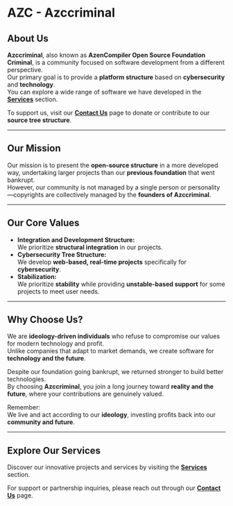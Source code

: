# AZC - Azccriminal  
## About Us  
**Azccriminal**, also known as **AzenCompiler Open Source Foundation Criminal**, is a community focused on software development from a different perspective.  
Our primary goal is to provide a **platform structure** based on **cybersecurity** and **technology**.  
You can explore a wide range of software we have developed in the **[Services](https://azccriminal.github.io/services.html)** section.

To support us, visit our **[Contact Us](https://azccriminal.github.io/contact.html)** page to donate or contribute to our **source tree structure**.

---

## Our Mission  
Our mission is to present the **open-source structure** in a more developed way, undertaking larger projects than our **previous foundation** that went bankrupt.  
However, our community is not managed by a single person or personality—copyrights are collectively managed by the **founders of Azccriminal**.

---

## Our Core Values  
- **Integration and Development Structure:**  
  We prioritize **structural integration** in our projects.  
- **Cybersecurity Tree Structure:**  
  We develop **web-based, real-time projects** specifically for **cybersecurity**.  
- **Stabilization:**  
  We prioritize **stability** while providing **unstable-based support** for some projects to meet user needs.

---

## Why Choose Us?  
We are **ideology-driven individuals** who refuse to compromise our values for modern technology and profit.  
Unlike companies that adapt to market demands, we create software for **technology and the future**.

Despite our foundation going bankrupt, we returned stronger to build better technologies.  
By choosing **Azccriminal**, you join a long journey toward **reality and the future**, where your contributions are genuinely valued.

Remember:  
We live and act according to our **ideology**, investing profits back into our **community and future**.

---

## Explore Our Services  
Discover our innovative projects and services by visiting the **[Services](https://azccriminal.github.io/services.html)** section.

For support or partnership inquiries, please reach out through our **[Contact Us](https://azccriminal.github.io/contact.html)** page.
